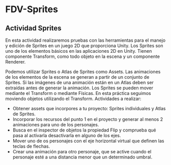 # FDV-Sprites

## Actividad Sprites
En esta actividad realizaremos pruebas con las herramientas para el manejo y edición de Sprites en un juego 2D que proporciona Unity. Los Sprites son uno de los elementos básicos en las aplicaciones 2D en Unity. Tienen componente Transform, como todo objeto en la escena y un componente Renderer.

Podemos utilizar Sprites o Atlas de Sprites como Assets.
Las animaciones de los elementos de la escena se generan a partir de un conjunto de Sprites. Si las imágenes de una animación están en un Atlas deben ser extraídas antes de generar la animación.
Los Sprites se pueden mover mediante el Transform o mediante Físicas. En esta práctica seguimos moviendo objetos utilizando el Transform.
Actividades a realizar:

- Obtener assets que incorpores a tu proyecto: Sprites individuales y Atlas de Sprites.
- Incorporar los recursos del punto 1 en el proyecto y generar al menos 2 animaciones para uno de los personajes.
- Busca en el inspector de objetos la propiedad Flip y comprueba qué pasa al activarla desactivarla en alguno de los ejes.
- Mover uno de os personajes con el eje horizontal virtual que definen las teclas de flechas.
- Crear una animación para otro personaje, que se active cuando el personaje esté a una distancia menor que un determinado umbral.
